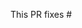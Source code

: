 <!-- Thank you for submitting a Pull Request. Please:
* Read our Pull Request guidelines:
  https://github.com/Microsoft/azuredatastudio/wiki/How-to-Contribute#pull-requests.
* Associate an issue with the Pull Request.
* Ensure that the code is up-to-date with the `master` branch.
* Include a description of the proposed changes and how to test them.
-->

This PR fixes #
